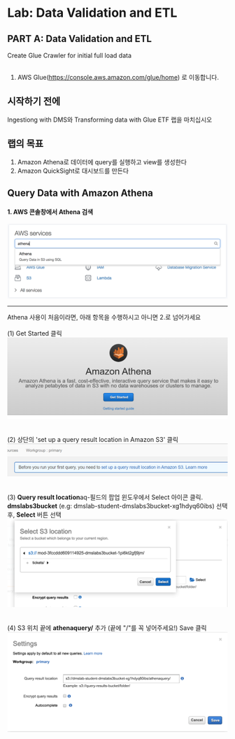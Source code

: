 # Lab: Data Validation and ETL

## PART A: Data Validation and ETL<br>
Create Glue Crawler for initial full load data<br><br>
1. AWS Glue(https://console.aws.amazon.com/glue/home) 로 이동합니다.

## 시작하기 전에
Ingestiong with DMS와 Transforming data with Glue ETF 랩을 마치십시오

## 랩의 목표
1. Amazon Athena로 데이터에 query를 실행하고 view를 생성한다
2. Amazon QuickSight로 대시보드를 만든다

## Query Data with Amazon Athena
#### 1. AWS 콘솔창에서 Athena 검색
![AWS 콘솔](../images/aq/aq-1.png)

---
Athena 사용이 처음이라면, 아래 항목을 수행하시고 아니면 2.로 넘어가세요<br></br>
(1) Get Started 클릭
![AWS 콘솔](../images/aq/aq-athena-start.png)<br></br>  
(2) 상단의 'set up a query result location in Amazon S3' 클릭
![AWS 콘솔](../images/aq/aq-setups3.png)<br></br>  
(3) <b>Query result location</b>aq-필드의 팝업 윈도우에서 Select 아이콘 클릭.<b> dmslabs3bucket</b> (e.g: dmslab-student-dmslabs3bucket-xg1hdyq60ibs) 선택 후, <b>Select</b> 버튼 선택
![AWS 콘솔](../images/aq/aq-selects3.png)<br></br>  
(4) S3 위치 끝에 <b>athenaquery/</b> 추가 (끝에 "/"를 꼭 넣어주세요!) Save 클릭
![AWS 콘솔](../images/aq/aq-setting.png)
